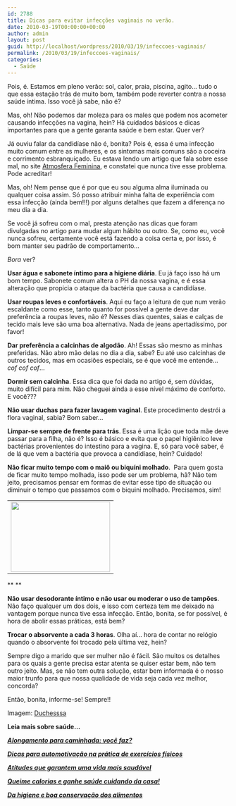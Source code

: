 ```yaml
---
id: 2788
title: Dicas para evitar infecções vaginais no verão.
date: 2010-03-19T00:00:00+00:00
author: admin
layout: post
guid: http://localhost/wordpress/2010/03/19/infeccoes-vaginais/
permalink: /2010/03/19/infeccoes-vaginais/
categories:
  - Saúde
---
```

Pois, é. Estamos em pleno verão: sol, calor, praia, piscina, agito… tudo o que essa estação trás de muito bom, também pode reverter contra a nossa saúde íntima. Isso você já sabe, não é?

Mas, oh! Não podemos dar moleza para os males que podem nos acometer causando infecções na vagina, hein? Há cuidados básicos e dicas importantes para que a gente garanta saúde e bem estar. Quer ver?

<!--more-->

Já ouviu falar da candidíase não é, bonita? Pois é, essa é uma infecção muito comum entre as mulheres, e os sintomas mais comuns são a coceira e corrimento esbranquiçado. Eu estava lendo um artigo que fala sobre esse mal, no site <a href="http://www.atmosferafeminina.com.br/" target="_blank">Atmosfera Feminina</a>, e constatei que nunca tive esse problema. Pode acreditar!

Mas, oh! Nem pense que é por que eu sou alguma alma iluminada ou qualquer coisa assim. Só posso atribuir minha falta de experiência com essa infecção (ainda bem!!!) por alguns detalhes que fazem a diferença no meu dia a dia.

Se você já sofreu com o mal, presta atenção nas dicas que foram divulgadas no artigo para mudar algum hábito ou outro. Se, como eu, você nunca sofreu, certamente você está fazendo a coisa certa e, por isso, é bom manter seu padrão de comportamento…

_Bora_ ver?

**Usar água e sabonete íntimo para a higiene diária**. Eu já faço isso há um bom tempo. Sabonete comum altera o PH da nossa vagina, e é essa alteração que propicia o ataque da bactéria que causa a candidíase.

**Usar roupas leves e confortáveis**. Aqui eu faço a leitura de que num verão escaldante como esse, tanto quanto for possível a gente deve dar preferência a roupas leves, não é? Nesses dias quentes, saias e calças de tecido mais leve são uma boa alternativa. Nada de jeans apertadíssimo, por favor!

**Dar preferência a calcinhas de algodão**. Ah! Essas são mesmo as minhas preferidas. Não abro mão delas no dia a dia, sabe? Eu até uso calcinhas de outros tecidos, mas em ocasiões especiais, se é que você me entende… _cof cof cof_…

**Dormir sem calcinha**. Essa dica que foi dada no artigo é, sem dúvidas, muito difícil para mim. Não cheguei ainda a esse nível máximo de conforto. E você???

**Não usar duchas para fazer lavagem vaginal**. Este procedimento destrói a flora vaginal, sabia? Bom saber…

**Limpar-se sempre de frente para trás**. Essa é uma lição que toda mãe deve passar para a filha, não é? Isso é básico e evita que o papel higiênico leve bactérias provenientes do intestino para a vagina. E, só para você saber, é de lá que vem a bactéria que provoca a candidíase, hein? Cuidado!

**Não ficar muito tempo com o maiô ou biquíni molhado**.  Para quem gosta de ficar muito tempo molhada, isso pode ser um problema, hã? Não tem jeito, precisamos pensar em formas de evitar esse tipo de situação ou diminuir o tempo que passamos com o biquini molhado. Precisamos, sim!

<table align="center">
  <tr>
    <td>
      <a href="http://www.trololodemulher.com.br/blog/wp-content/uploads/2010/02/mulher-na-praia.jpg"><img class="aligncenter size-full wp-image-4306" title="mulher na praia" src="http://www.trololodemulher.com.br/blog/wp-content/uploads/2010/02/mulher-na-praia.jpg" alt="" width="225" height="159" /></a>
    </td>
  </tr>
</table>

** **

**Não usar desodorante íntimo e não usar ou moderar o uso de tampões**. Não faço qualquer um dos dois, e isso com certeza tem me deixado na vantagem porque nunca tive essa infecção. Então, bonita, se for possível, é hora de abolir essas práticas, está bem?

**Trocar o absorvente a cada 3 horas**. Olha aí… hora de contar no relógio quando o absorvente foi trocado pela última vez, hein?

Sempre digo a marido que ser mulher não é fácil. São muitos os detalhes para os quais a gente precisa estar atenta se quiser estar bem, não tem outro jeito. Mas, se não tem outra solução, estar bem informada é o nosso maior trunfo para que nossa qualidade de vida seja cada vez melhor, concorda?

Então, bonita, informe-se! Sempre!!

Imagem: <a href="http://www.sxc.hu/profile/duchesssa" target="_blank">Duchesssa</a>

**Leia mais sobre saúde&#8230;**

**_<a href="http://www.trololodemulher.com.br/2010/03/05/alongamento-caminhada/" target="_self">Alongamento para caminhada: você faz?</a>_**

**_<a href="http://www.trololodemulher.com.br/2009/12/28/dicas-exercicios-fisicos/" target="_self">Dicas para automotivação na prática de exercícios físicos</a>_**

**_<a href="http://www.trololodemulher.com.br/2009/10/21/atitudes-vida-saudavel/" target="_self">Atitudes que garantem uma vida mais saudável</a>_**

**_<a href="http://www.trololodemulher.com.br/2009/04/06/perca-calorias/" target="_self">Queime calorias e ganhe saúde cuidando da casa!</a>_**

**_<a href="http://www.trololodemulher.com.br/2009/03/06/higiene-conservacao-alimentos/" target="_self">Da higiene e boa conservação dos alimentos</a>_**